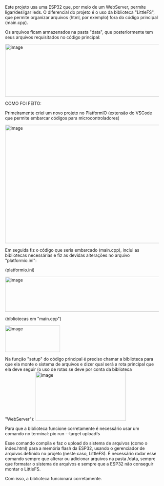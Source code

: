 Este projeto usa uma ESP32 que, por meio de um WebServer, permite ligar/desligar leds. O diferencial do projeto é o uso da biblioteca "LittleFS", que permite organizar arquivos (html, por exemplo) fora do código principal (main.cpp).

Os arquivos ficam armazenados na pasta "data", que posteriormente tem seus arquivos requisitados no código principal:

<img width="568" height="172" alt="image" src="https://github.com/user-attachments/assets/0dc71c21-086b-4ffd-a002-9766ac0cf731" />


COMO FOI FEITO:

Primeiramente criei um novo projeto no PlatformIO (extensão do VSCode que permite embarcar códigos para microcontroladores)

<img width="1213" height="388" alt="image" src="https://github.com/user-attachments/assets/b09ba0a3-0032-4aed-b525-e5f4c6800057" />

Em seguida fiz o código que seria embarcado (main.cpp), inclui as bibliotecas necessárias e fiz as devidas alterações no arquivo "platformio.ini":

(platformio.ini)

<img width="548" height="115" alt="image" src="https://github.com/user-attachments/assets/058a8399-9f14-4a29-b189-7a4bd4830b3e" />


(bibliotecas em "main.cpp")

<img width="180" height="87" alt="image" src="https://github.com/user-attachments/assets/92f412ba-b2a1-4c74-b46c-7c10ec568bab" />


Na função "setup" do código principal é preciso chamar a biblioteca para que ela monte o sistema de arquivos e dizer qual será a rota principal que ela deve seguir (o uso de rotas 
se deve por conta da biblioteca "WebServer"):
<img width="296" height="160" alt="image" src="https://github.com/user-attachments/assets/80dd2cf6-987d-4b19-8390-f572c6f20635" />

Para que a biblioteca funcione corretamente é necessário usar um comando no terminal:
pio run --target uploadfs

Esse comando compila e faz o upload do sistema de arquivos (como o index.html) para a memória flash da ESP32, usando o gerenciador de arquivos definido no projeto (neste caso, LittleFS).
É necessário rodar esse comando sempre que alterar ou adicionar arquivos na pasta /data, sempre que formatar o sistema de arquivos e sempre que a ESP32 não conseguir montar o LittleFS.

Com isso, a biblioteca funcionará corretamente.

